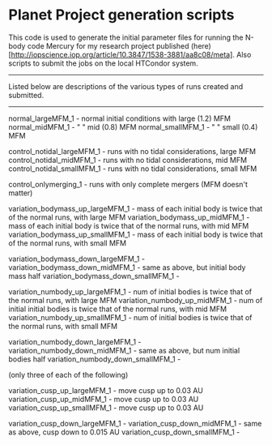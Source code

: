 # Planet Project generation scripts

This code is used to generate the initial parameter files for running the N-body code Mercury for my research project published (here)[http://iopscience.iop.org/article/10.3847/1538-3881/aa8c08/meta].
Also scripts to submit the jobs on the local HTCondor system.

--------------

Listed below are descriptions of the various types of runs created and submitted.

---

normal_largeMFM_1 - normal initial conditions with large (1.2) MFM
normal_midMFM_1   - "                            " mid (0.8) MFM
normal_smallMFM_1 - "                            " small (0.4) MFM


control_notidal_largeMFM_1 - runs with no tidal considerations, large MFM
control_notidal_midMFM_1   - runs with no tidal considerations, mid MFM
control_notidal_smallMFM_1 - runs with no tidal considerations, small MFM

control_onlymerging_1  - runs with only complete mergers (MFM doesn't matter)

variation_bodymass_up_largeMFM_1 - mass of each initial body is twice that of
                                   the normal runs, with large MFM
variation_bodymass_up_midMFM_1   - mass of each initial body is twice that of
                                   the normal runs, with mid MFM
variation_bodymass_up_smallMFM_1 - mass of each initial body is twice that of
                                   the normal runs, with small MFM

variation_bodymass_down_largeMFM_1 - 
variation_bodymass_down_midMFM_1 -  same as above, but initial body mass half
variation_bodymass_down_smallMFM_1 - 


variation_numbody_up_largeMFM_1 - num of initial bodies is twice that of
                                   the normal runs, with large MFM
variation_numbody_up_midMFM_1   - num of initial initial bodies is twice that of
                                   the normal runs, with mid MFM
variation_numbody_up_smallMFM_1 - num of initial bodies is twice that of
                                   the normal runs, with small MFM

variation_numbody_down_largeMFM_1 - 
variation_numbody_down_midMFM_1 -  same as above, but num initial bodies half
variation_numbody_down_smallMFM_1 - 

(only three of each of the following)

variation_cusp_up_largeMFM_1 - move cusp up to 0.03 AU
variation_cusp_up_midMFM_1 -  move cusp up to 0.03 AU
variation_cusp_up_smallMFM_1 - move cusp up to 0.03 AU

variation_cusp_down_largeMFM_1 - 
variation_cusp_down_midMFM_1 -  same as above, cusp down to 0.015 AU
variation_cusp_down_smallMFM_1 -
